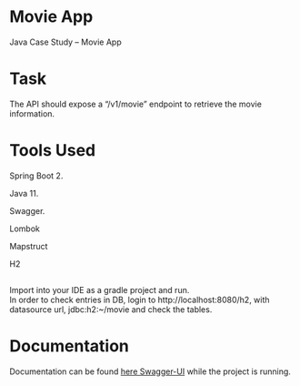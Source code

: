 # Movie App
Java Case Study – Movie App

# Task
The API should expose a “/v1/movie” endpoint to retrieve the movie information.

# Tools Used

Spring Boot 2.

Java 11.

Swagger.

Lombok

Mapstruct

H2
## 

Import into your IDE as a gradle project and run. <br>
In order to check entries in DB, login to http://localhost:8080/h2, with datasource url, jdbc:h2:~/movie and check the tables.

# Documentation

Documentation can be found [here Swagger-UI](http://localhost:8080/swagger-ui.html) while the project is running.
